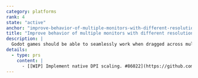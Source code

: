 ```yaml
---
category: platforms
rank: 4
state: "active"
anchor: "improve-behavior-of-multiple-monitors-with-different-resolutions-and-dpi-scaling-factors"
title: "Improve behavior of multiple monitors with different resolutions and DPI scaling factors"
description: |
  Godot games should be able to seamlessly work when dragged across multiple monitors even when the monitors have different resolutions and DPI scaling factors.
details:
  - type: prs
    content: |
      - [[WIP] Implement native DPI scaling. #86022](https://github.com/godotengine/godot/pull/86022)
---
```

